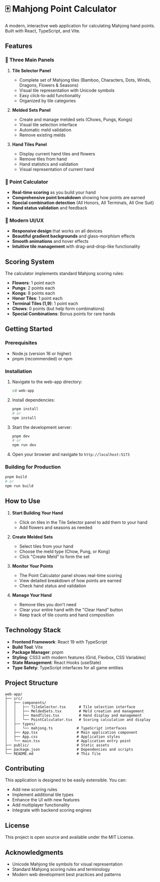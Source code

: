 # 🀄 Mahjong Point Calculator

A modern, interactive web application for calculating Mahjong hand points. Built with React, TypeScript, and Vite.

## Features

### 🎯 Three Main Panels

1. **Tile Selector Panel**
   - Complete set of Mahjong tiles (Bamboo, Characters, Dots, Winds, Dragons, Flowers & Seasons)
   - Visual tile representation with Unicode symbols
   - Easy click-to-add functionality
   - Organized by tile categories

2. **Melded Sets Panel**
   - Create and manage melded sets (Chows, Pungs, Kongs)
   - Visual tile selection interface
   - Automatic meld validation
   - Remove existing melds

3. **Hand Tiles Panel**
   - Display current hand tiles and flowers
   - Remove tiles from hand
   - Hand statistics and validation
   - Visual representation of current hand

### 🧮 Point Calculator

- **Real-time scoring** as you build your hand
- **Comprehensive point breakdown** showing how points are earned
- **Special combination detection** (All Honors, All Terminals, All One Suit)
- **Hand status validation** and feedback

### 🎨 Modern UI/UX

- **Responsive design** that works on all devices
- **Beautiful gradient backgrounds** and glass-morphism effects
- **Smooth animations** and hover effects
- **Intuitive tile management** with drag-and-drop-like functionality

## Scoring System

The calculator implements standard Mahjong scoring rules:

- **Flowers**: 1 point each
- **Pungs**: 2 points each  
- **Kongs**: 8 points each
- **Honor Tiles**: 1 point each
- **Terminal Tiles (1,9)**: 1 point each
- **Chows**: 0 points (but help form combinations)
- **Special Combinations**: Bonus points for rare hands

## Getting Started

### Prerequisites

- Node.js (version 16 or higher)
- pnpm (recommended) or npm

### Installation

1. Navigate to the web-app directory:
   ```bash
   cd web-app
   ```

2. Install dependencies:
   ```bash
   pnpm install
   # or
   npm install
   ```

3. Start the development server:
   ```bash
   pnpm dev
   # or
   npm run dev
   ```

4. Open your browser and navigate to `http://localhost:5173`

### Building for Production

```bash
pnpm build
# or
npm run build
```

## How to Use

1. **Start Building Your Hand**
   - Click on tiles in the Tile Selector panel to add them to your hand
   - Add flowers and seasons as needed

2. **Create Melded Sets**
   - Select tiles from your hand
   - Choose the meld type (Chow, Pung, or Kong)
   - Click "Create Meld" to form the set

3. **Monitor Your Points**
   - The Point Calculator panel shows real-time scoring
   - View detailed breakdown of how points are earned
   - Check hand status and validation

4. **Manage Your Hand**
   - Remove tiles you don't need
   - Clear your entire hand with the "Clear Hand" button
   - Keep track of tile counts and hand composition

## Technology Stack

- **Frontend Framework**: React 19 with TypeScript
- **Build Tool**: Vite
- **Package Manager**: pnpm
- **Styling**: CSS3 with modern features (Grid, Flexbox, CSS Variables)
- **State Management**: React Hooks (useState)
- **Type Safety**: TypeScript interfaces for all game entities

## Project Structure

```
web-app/
├── src/
│   ├── components/
│   │   ├── TileSelector.tsx      # Tile selection interface
│   │   ├── MeldedSets.tsx        # Meld creation and management
│   │   ├── HandTiles.tsx         # Hand display and management
│   │   └── PointCalculator.tsx   # Scoring calculation and display
│   ├── types/
│   │   └── mahjong.ts           # TypeScript interfaces
│   ├── App.tsx                  # Main application component
│   ├── App.css                  # Application styles
│   └── main.tsx                 # Application entry point
├── public/                      # Static assets
├── package.json                 # Dependencies and scripts
└── README.md                    # This file
```

## Contributing

This application is designed to be easily extensible. You can:

- Add new scoring rules
- Implement additional tile types
- Enhance the UI with new features
- Add multiplayer functionality
- Integrate with backend scoring engines

## License

This project is open source and available under the MIT License.

## Acknowledgments

- Unicode Mahjong tile symbols for visual representation
- Standard Mahjong scoring rules and terminology
- Modern web development best practices and patterns
